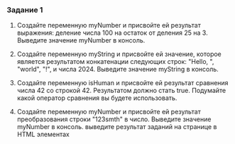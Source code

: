 ### Задание 1

1. Создайте переменную myNumber и присвойте ей результат выражения: деление числа 100 на остаток от деления 25 на 3. Выведите значение myNumber в консоль.

2. Создайте переменную myString и присвойте ей значение, которое является результатом конкатенации следующих строк: "Hello, ", "world", "!", и числа 2024. Выведите значение myString в консоль.

3. Создайте переменную isHuman и присвойте ей результат сравнения числа 42 со строкой 42. Результатом должно стать true. Подумайте какой оператор сравнения вы будете использовать.

4. Создайте переменную myNumber и присвойте ей результат преобразования строки "123smth" в число. Выведите значение myNumber в консоль.
выведите результат заданий на странице в HTML элементах